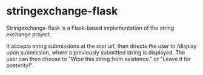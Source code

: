 # stringexchange-flask

Stringexchange-flask is a Flask-based implementation of the string exchange project.

It accepts string submissions at the root url, then directs the user to /display upon submission, where a previously submitted string is displayed. The user can then choose to "Wipe this string from existence." or "Leave it for posterity!".